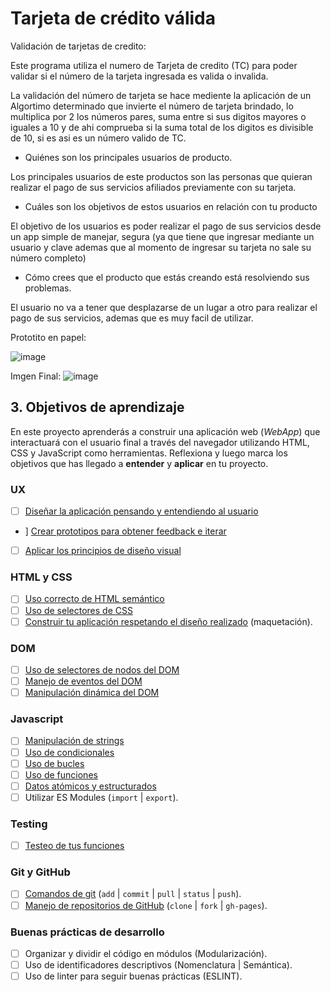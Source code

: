 # Tarjeta de crédito válida
Validación de tarjetas de credito:

Este programa utiliza el numero de Tarjeta de credito (TC) para poder validar si el número de la tarjeta ingresada es valida o invalida.

La validación del número de tarjeta se hace mediente la aplicación de un Algortimo determinado que invierte el número de tarjeta brindado, lo multiplica por 2  los números pares, suma entre si sus digitos mayores o iguales a 10 y de ahi comprueba si la suma total de los digitos es divisible de 10, si es asi es un número valido de TC.

* Quiénes son los principales usuarios de producto.

Los principales usuarios de este productos son las personas que quieran realizar el pago de sus servicios afiliados previamente con su tarjeta.

* Cuáles son los objetivos de estos usuarios en relación con tu producto

El objetivo de los usuarios es poder realizar el pago de sus servicios desde un app simple de manejar, segura (ya que tiene que ingresar mediante un usuario y clave ademas que al momento de ingresar su tarjeta no sale su número completo)

* Cómo crees que el producto que estás creando está resolviendo sus problemas.

El usuario no va a tener que desplazarse de un lugar a otro para realizar el pago de sus servicios, ademas que es muy facil de utilizar.

Prototito en papel:

![image](https://user-images.githubusercontent.com/60888044/75348983-d49f9b80-5871-11ea-93b2-af4d83261790.png)

Imgen Final:
![image](https://user-images.githubusercontent.com/60888044/75350329-5264a680-5874-11ea-9f27-c612b37da0cf.png)


## 3. Objetivos de aprendizaje

En este proyecto aprenderás a construir una aplicación web (_WebApp_) que
interactuará con el usuario final a través del navegador utilizando HTML, CSS y
JavaScript como herramientas.
Reflexiona y luego marca los objetivos que has llegado a **entender** y
**aplicar** en tu proyecto.

### UX
* [ ] [Diseñar la aplicación pensando y entendiendo al usuario](https://lms.laboratoria.la/cohorts/lim-2020-01-bc-core-lim012/courses/intro-ux/01-el-proceso-de-diseno/00-el-proceso-de-diseno)
*  ] [Crear prototipos para obtener feedback e iterar](https://lms.laboratoria.la/cohorts/lim-2020-01-bc-core-lim012/courses/product-design/00-sketching/00-sketching)
* [ ] [Aplicar los principios de diseño visual](https://lms.laboratoria.la/cohorts/lim-2020-01-bc-core-lim012/courses/product-design/01-visual-design/01-visual-design-basics)
### HTML y CSS
* [ ] [Uso correcto de HTML semántico](https://developer.mozilla.org/en-US/docs/Glossary/Semantics#Semantics_in_HTML)
* [ ] [Uso de selectores de CSS](https://developer.mozilla.org/es/docs/Web/CSS/Selectores_CSS)
* [ ] [Construir tu aplicación respetando el diseño realizado](https://lms.laboratoria.la/cohorts/lim-2020-01-bc-core-lim012/courses/css/01-css/02-boxmodel-and-display) (maquetación).
### DOM
* [ ] [Uso de selectores de nodos del DOM](https://lms.laboratoria.la/cohorts/lim-2020-01-bc-core-lim012/courses/browser/02-dom/03-1-dom-methods-selection)
* [ ] [Manejo de eventos del DOM](https://lms.laboratoria.la/cohorts/lim-2020-01-bc-core-lim012/courses/browser/02-dom/04-events)
* [ ] [Manipulación dinámica del DOM](https://developer.mozilla.org/es/docs/Referencia_DOM_de_Gecko/Introducci%C3%B3n)
### Javascript
* [ ] [Manipulación de strings](https://lms.laboratoria.la/cohorts/lim-2020-01-bc-core-lim012/courses/javascript/06-strings/01-strings)
* [ ] [Uso de condicionales](https://lms.laboratoria.la/cohorts/lim-2020-01-bc-core-lim012/courses/javascript/02-flow-control/01-conditionals-and-loops)
* [ ] [Uso de bucles](https://lms.laboratoria.la/cohorts/lim-2020-01-bc-core-lim012/courses/javascript/02-flow-control/02-loops)
* [ ] [Uso de funciones](https://lms.laboratoria.la/cohorts/lim-2019-09-bc-core-lim011/courses/javascript/02-flow-control/03-functions)
* [ ] [Datos atómicos y estructurados](https://www.todojs.com/tipos-datos-javascript-es6/)
* [ ] Utilizar ES Modules (`import` | `export`).
### Testing
* [ ] [Testeo de tus funciones](https://jestjs.io/docs/es-ES/getting-started)
### Git y GitHub
* [ ] [Comandos de git](https://lms.laboratoria.la/cohorts/lim-2019-09-bc-core-lim011/courses/scm/01-git/04-commands)
  (`add` | `commit` | `pull` | `status` | `push`).
* [ ] [Manejo de repositorios de GitHub](https://lms.laboratoria.la/cohorts/lim-2019-09-bc-core-lim011/courses/scm/02-github/01-github)  (`clone` | `fork` | `gh-pages`).
### Buenas prácticas de desarrollo
* [ ] Organizar y dividir el código en módulos (Modularización).
* [ ] Uso de identificadores descriptivos (Nomenclatura | Semántica).
* [ ] Uso de linter para seguir buenas prácticas (ESLINT).
